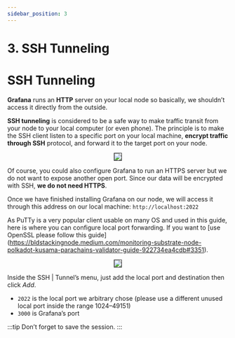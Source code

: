 ```yaml
---
sidebar_position: 3
---
```


# 3. SSH Tunneling

# SSH Tunneling

**Grafana** runs an **HTTP** server on your local node so basically, we shouldn’t access it directly from the outside.

**SSH tunneling** is considered to be a safe way to make traffic transit from your node to your local computer (or even phone). The principle is to make the SSH client listen to a specific port on your local machine, **encrypt traffic through SSH** protocol, and forward it to the target port on your node.

<center>
<img src="https://i.imgur.com/eImkfgG.png" border="1"></img>
</center>

Of course, you could also configure Grafana to run an HTTPS server but we do not want to expose another open port. Since our data will be encrypted with SSH, **we do not need HTTPS**.

Once we have finished installing Grafana on our node, we will access it through this address on our local machine: `http://localhost:2022`

&#x20;As PuTTy is a very popular client usable on many OS and used in this guide, here is where you can configure local port forwarding. If you want to [use OpenSSL please follow this guide] (https://bldstackingnode.medium.com/monitoring-substrate-node-polkadot-kusama-parachains-validator-guide-922734ea4cdb#3351).

<center>
<img src="https://i.imgur.com/8csCM4y.png" border="1"></img>
</center>

Inside the SSH | Tunnel’s menu, just add the local port and destination then click _Add_.

* `2022` is the local port we arbitrary chose (please use a different unused local port inside the range 1024–49151)
* `3000` is Grafana’s port

:::tip
Don’t forget to save the session.
:::


